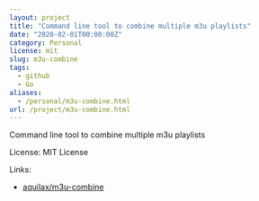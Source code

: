 ```yaml
---
layout: project
title: "Command line tool to combine multiple m3u playlists"
date: "2020-02-01T00:00:00Z"
category: Personal
license: mit
slug: m3u-combine
tags:
  - github
  - Go
aliases:
  - /personal/m3u-combine.html
url: /project/m3u-combine.html
---
```


Command line tool to combine multiple m3u playlists

License: MIT License

Links:

* [aquilax/m3u-combine](https://github.com/aquilax/m3u-combine)
